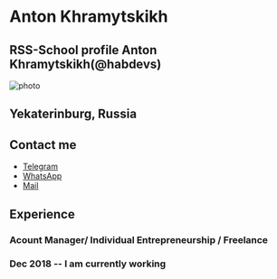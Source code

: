 # Anton Khramytskikh

## RSS-School profile Anton Khramytskikh(@habdevs)

![photo](photoAnton.jpeg "@habdevs")

## Yekaterinburg, Russia

## Contact me

- [Telegram](https://t.me/habdev)
- [WhatsApp](https://wa.me/+79221366620)
- [Mail](mailto:a.hramickih@mail.com)

## Experience

### <span>Acount Manager/ Individual Entrepreneurship / Freelance</span> 
### <span>Dec 2018 -- I am currently working</span>
